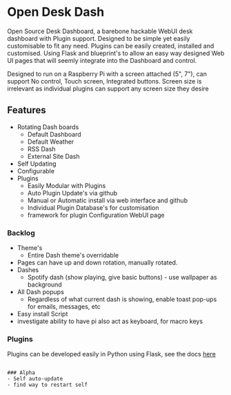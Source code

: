 # Open Desk Dash

Open Source Desk Dashboard, a barebone hackable WebUI desk dashboard with Plugin support. Designed to be simple yet easily customisable to fit any need.
Plugins can be easily created, installed and customised. Using Flask and blueprint's to allow an easy way designed Web UI pages that will seemly integrate into the Dashboard and control.

Designed to run on a Raspberry Pi with a screen attached (5", 7"), can support No control, Touch screen, Integrated buttons. Screen size is irrelevant as individual plugins can support any screen size they desire

## Features

- Rotating Dash boards
  - Default Dashboard
  - Default Weather
  - RSS Dash
  - External Site Dash
- Self Updating
- Configurable
- Plugins
  - Easily Modular with Plugins
  - Auto Plugin Update's via github
  - Manual or Automatic install via web interface and github
  - Individual Plugin Database's for customisation
  - framework for plugin Configuration WebUI page

### Backlog

- Theme's
  - Entire Dash theme's overridable
- Pages can have up and down rotation, manually rotated.
- Dashes
  - Spotify dash (show playing, give basic buttons) - use wallpaper as background
- All Dash popups
  - Regardless of what current dash is showing, enable toast pop-ups for emails, messages, etc
- Easy install Script
- investigate ability to have pi also act as keyboard, for macro keys

### Plugins
Plugins can be developed easily in Python using Flask, see the docs [here](Dev_plugin_guide.md)
```

### Alpha
- Self auto-update
- find way to restart self
